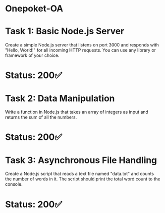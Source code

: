 # Onepoket-OA

# Task 1: Basic Node.js Server
Create a simple Node.js server that listens on port 3000 and responds with "Hello, World!" for all incoming HTTP requests. You can use any library or framework of your choice.

# Status: 200✅

# Task 2: Data Manipulation
Write a function in Node.js that takes an array of integers as input and returns the sum of all the numbers.

# Status: 200✅

# Task 3: Asynchronous File Handling
Create a Node.js script that reads a text file named "data.txt" and counts the number of words in it. The script should print the total word count to the console.

# Status: 200✅
